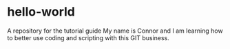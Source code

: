 # hello-world
A repository for the tutorial guide
My name is Connor and I am learning how to better use coding and scripting with this GIT business.
